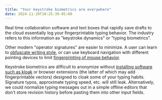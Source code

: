 ```yaml
---
title: "Your keystroke biometrics are everywhere"
date: 2024-11-20T10:25:39-05:00
---
```


Real time collaboration software and text boxes that rapidly save drafts to the cloud essentially log your fingerprintable typing behavior. The industry refers to this information as "keystroke dynamics" or "typing biometrics".

Other modern "operator signatures" are easier to minimize. A user can learn to [obfuscate writing style](https://seirdy.one/posts/2022/07/09/stylometric-fingerprinting-redux/), or can use keyboard navigation with different pointing devices to limit [fingerprinting of mouse behavior](http://jcarlosnorte.com/security/2016/03/06/advanced-tor-browser-fingerprinting.html).

Keystroke biometrics are difficult to anonymize without [installing software such as kloak](https://github.com/vmonaco/kloak) or browser extensions (the latter of which may add fingerprintable vectors) designed to cloak some of your typing habits. Signature typos, approximate typing speed, etc. will still leak. Alternatively, we could normalize typing messages out in a simple offline editors that don't store revision history before pasting them into other input fields.
